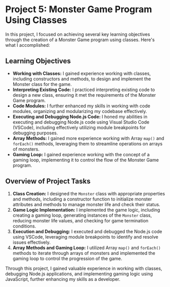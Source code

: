 # Project 5: Monster Game Program Using Classes

In this project, I focused on achieving several key learning objectives through the creation of a Monster Game program using classes. Here's what I accomplished:

## Learning Objectives

- **Working with Classes:** I gained experience working with classes, including constructors and methods, to design and implement the Monster class for the game.
- **Interpreting Existing Code:** I practiced interpreting existing code to design a new class, ensuring it met the requirements of the Monster Game program.
- **Code Modules:** I further enhanced my skills in working with code modules, organizing and modularizing my codebase effectively.
- **Executing and Debugging Node.js Code:** I honed my abilities in executing and debugging Node.js code using Visual Studio Code (VSCode), including effectively utilizing module breakpoints for debugging purposes.
- **Array Methods:** I gained more experience working with Array `map()` and `forEach()` methods, leveraging them to streamline operations on arrays of monsters.
- **Gaming Loop:** I gained experience working with the concept of a gaming loop, implementing it to control the flow of the Monster Game program.

## Overview of Project Tasks

1. **Class Creation:** I designed the `Monster` class with appropriate properties and methods, including a constructor function to initialize monster attributes and methods to manage monster life and check their status.
2. **Game Logic Implementation:** I implemented the game logic, including creating a gaming loop, generating instances of the `Monster` class, reducing monster life values, and checking for game termination conditions.
3. **Execution and Debugging:** I executed and debugged the Node.js code using VSCode, leveraging module breakpoints to identify and resolve issues effectively.
4. **Array Methods and Gaming Loop:** I utilized Array `map()` and `forEach()` methods to iterate through arrays of monsters and implemented the gaming loop to control the progression of the game.

Through this project, I gained valuable experience in working with classes, debugging Node.js applications, and implementing gaming logic using JavaScript, further enhancing my skills as a developer.
